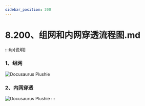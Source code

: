 ```yaml
---
sidebar_position: 200
---
```


# 8.200、组网和内网穿透流程图.md

:::tip[说明]

### 1、组网
![Docusaurus Plushie](./img/network.jpg)

### 2、内网穿透
![Docusaurus Plushie](./img/transfer.jpg)
:::
